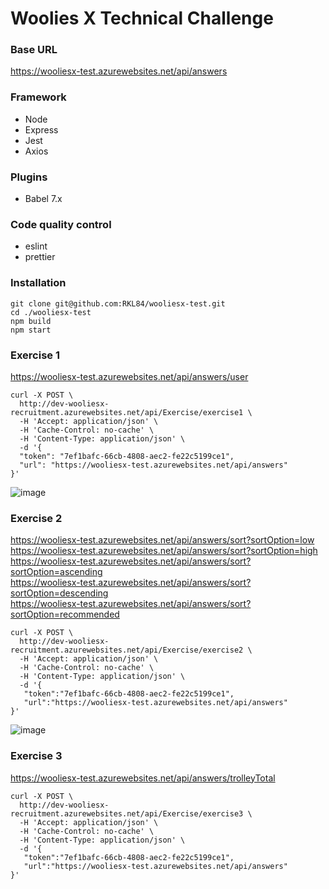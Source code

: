# Woolies X Technical Challenge

### Base URL

https://wooliesx-test.azurewebsites.net/api/answers

### Framework

- Node
- Express
- Jest
- Axios

### Plugins

- Babel 7.x

### Code quality control

- eslint
- prettier 

### Installation

```
git clone git@github.com:RKL84/wooliesx-test.git
cd ./wooliesx-test
npm build
npm start
```
 
### Exercise 1

https://wooliesx-test.azurewebsites.net/api/answers/user

```shell
curl -X POST \
  http://dev-wooliesx-recruitment.azurewebsites.net/api/Exercise/exercise1 \
  -H 'Accept: application/json' \
  -H 'Cache-Control: no-cache' \
  -H 'Content-Type: application/json' \
  -d '{
  "token": "7ef1bafc-66cb-4808-aec2-fe22c5199ce1",
  "url": "https://wooliesx-test.azurewebsites.net/api/answers"
}'
```

![image](https://user-images.githubusercontent.com/13943254/130344933-55830db9-c0b4-47b7-8753-5947e59e8c53.png)


### Exercise 2

https://wooliesx-test.azurewebsites.net/api/answers/sort?sortOption=low  
https://wooliesx-test.azurewebsites.net/api/answers/sort?sortOption=high  
https://wooliesx-test.azurewebsites.net/api/answers/sort?sortOption=ascending  
https://wooliesx-test.azurewebsites.net/api/answers/sort?sortOption=descending  
https://wooliesx-test.azurewebsites.net/api/answers/sort?sortOption=recommended 

```shell
curl -X POST \
  http://dev-wooliesx-recruitment.azurewebsites.net/api/Exercise/exercise2 \
  -H 'Accept: application/json' \
  -H 'Cache-Control: no-cache' \
  -H 'Content-Type: application/json' \
  -d '{
   "token":"7ef1bafc-66cb-4808-aec2-fe22c5199ce1",
   "url":"https://wooliesx-test.azurewebsites.net/api/answers"
}'
```

![image](https://user-images.githubusercontent.com/13943254/130347125-4d615959-598c-4fa5-8979-46d306c60364.png)


### Exercise 3

https://wooliesx-test.azurewebsites.net/api/answers/trolleyTotal 

```shell
curl -X POST \
  http://dev-wooliesx-recruitment.azurewebsites.net/api/Exercise/exercise3 \
  -H 'Accept: application/json' \
  -H 'Cache-Control: no-cache' \
  -H 'Content-Type: application/json' \
  -d '{
   "token":"7ef1bafc-66cb-4808-aec2-fe22c5199ce1",
   "url":"https://wooliesx-test.azurewebsites.net/api/answers"
}'
```
